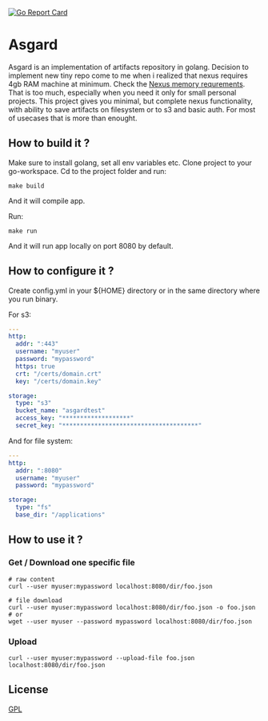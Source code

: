 [![Go Report Card](https://goreportcard.com/badge/github.com/mlycore/asgard)](https://goreportcard.com/report/github.com/mlycore/asgard)

# Asgard

Asgard is an implementation of artifacts repository in golang. Decision to implement new tiny repo come to me when i realized that nexus requires 4gb RAM machine at minimum. Check the [Nexus memory requrements](https://help.sonatype.com/display/NXRM3/System+Requirements#SystemRequirements-Memory). That is too much, especially when you need it only for small personal projects. This project gives you minimal, but complete nexus functionality, with ability to save artifacts on filesystem or to s3 and basic auth. For most of usecases that is more than enought.


## How to build it ?

Make sure to install golang, set all env variables etc.
Clone project to your go-workspace.
Cd to the project folder and run:

```
make build
```

And it will compile app.

Run:

```
make run
```

And it will run app locally on port 8080 by default.


## How to configure it ? 

Create config.yml in your ${HOME} directory or in the same directory where you run binary.

For s3:
```yml
---
http:
  addr: ":443"
  username: "myuser"
  password: "mypassword"
  https: true
  crt: "/certs/domain.crt"
  key: "/certs/domain.key"

storage:
  type: "s3"
  bucket_name: "asgardtest"
  access_key: "*******************"
  secret_key: "**************************************"
```

And for file system:
```yml
---
http:
  addr: ":8080"
  username: "myuser"
  password: "mypassword"

storage:
  type: "fs"
  base_dir: "/applications"
```

## How to use it ?

### Get / Download one specific file

```
# raw content
curl --user myuser:mypassword localhost:8080/dir/foo.json

# file download
curl --user myuser:mypassword localhost:8080/dir/foo.json -o foo.json
# or
wget --user myuser --password mypassword localhost:8080/dir/foo.json
```

### Upload

```
curl --user myuser:mypassword --upload-file foo.json localhost:8080/dir/foo.json
```

## License

[GPL](LICENSE)

[license-url]: LICENSE

[license-image]: https://img.shields.io/github/license/mashape/apistatus.svg

[capture]: capture.png
